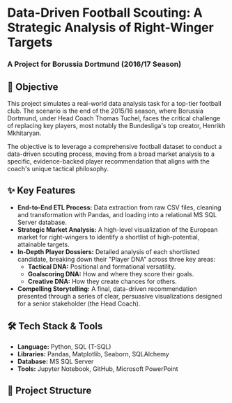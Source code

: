 # Data-Driven Football Scouting: A Strategic Analysis of Right-Winger Targets

### A Project for Borussia Dortmund (2016/17 Season)

## 🎯 Objective

This project simulates a real-world data analysis task for a top-tier football club. The scenario is the end of the 2015/16 season, where Borussia Dortmund, under Head Coach Thomas Tuchel, faces the critical challenge of replacing key players, most notably the Bundesliga's top creator, Henrikh Mkhitaryan.

The objective is to leverage a comprehensive football dataset to conduct a data-driven scouting process, moving from a broad market analysis to a specific, evidence-backed player recommendation that aligns with the coach's unique tactical philosophy.

## ✨ Key Features

* **End-to-End ETL Process:** Data extraction from raw CSV files, cleaning and transformation with Pandas, and loading into a relational MS SQL Server database.
* **Strategic Market Analysis:** A high-level visualization of the European market for right-wingers to identify a shortlist of high-potential, attainable targets.
* **In-Depth Player Dossiers:** Detailed analysis of each shortlisted candidate, breaking down their "Player DNA" across three key areas:
    * **Tactical DNA:** Positional and formational versatility.
    * **Goalscoring DNA:** How and where they score their goals.
    * **Creative DNA:** How they create chances for others.
* **Compelling Storytelling:** A final, data-driven recommendation presented through a series of clear, persuasive visualizations designed for a senior stakeholder (the Head Coach).

## 🛠️ Tech Stack & Tools

* **Language:** Python, SQL (T-SQL)
* **Libraries:** Pandas, Matplotlib, Seaborn, SQLAlchemy
* **Database:** MS SQL Server
* **Tools:** Jupyter Notebook, GitHub, Microsoft PowerPoint

## 📂 Project Structure
